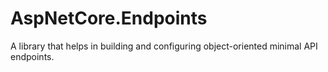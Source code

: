# AspNetCore.Endpoints

A library that helps in building and configuring object-oriented minimal API endpoints.
